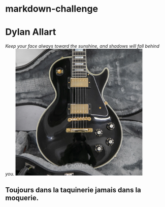 # markdown-challenge
# Dylan Allart 
*Keep your face always toward the sunshine, and shadows will fall behind you.*
<img src = "gibson.jpg " alt = "Photo" widht = 350 height= 400>
## Toujours dans la taquinerie jamais dans la moquerie.
